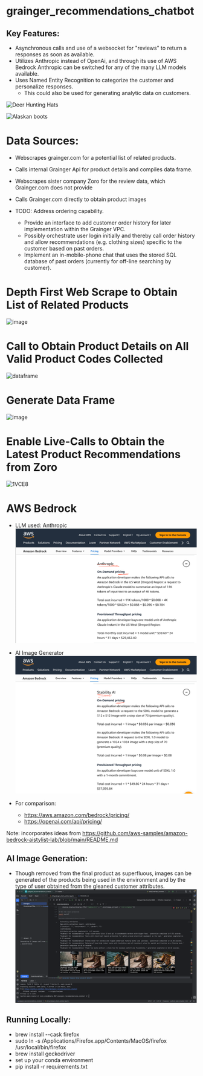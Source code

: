 # grainger_recommendations_chatbot

## Key Features: 
  - Asynchronous calls and use of a websocket for "reviews" to return a responses as soon as available.
  - Utilizes Anthropic instead of OpenAi, and through its use of AWS Bedrock Anthropic can be switched for any of the many LLM models available.
  - Uses Named Entity Recognition to categorize the customer and personalize responses.
    - This could also be used for generating analytic data on customers.
    
     
![Deer Hunting Hats](https://github.com/Noel-Niko/grainger_recommendations_chatbot/assets/83922762/b73cf069-c8fa-46bf-a45f-0d13e52651f8)

![Alaskan boots](https://github.com/Noel-Niko/grainger_recommendations_chatbot/assets/83922762/398ea974-43c4-476b-93e1-7a92fd52b5e8)

# Data Sources:
  - Webscrapes grainger.com for a potential list of related products.
  - Calls internal Grainger Api for product details and compiles data frame.
  - Webscrapes sister company Zoro for the review data, which Grainger.com does not provide
  - Calls Grainger.com directly to obtain product images
  
  - TODO: Address ordering capability.
      -   Provide an interface to add customer order history for later implementation within the Grainger VPC.
      -   Possibly orchestrate user login initially and thereby call order history and allow recommendations (e.g. clothing sizes) specific to the customer based on past orders.
      -   Implement an in-mobile-phone chat that uses the stored SQL database of past orders (currently for off-line searching by customer).

# Depth First Web Scrape to Obtain List of Related Products
![image](https://github.com/Noel-Niko/grainger_recommendations_chatbot/assets/83922762/f2fb3cad-5a00-448c-94e0-4a82eda0998b)

# Call to Obtain Product Details on All Valid Product Codes Collected
![dataframe](https://github.com/Noel-Niko/grainger_recommendations_chatbot/assets/83922762/aa974628-afae-428c-ae29-3b153b60132c)

# Generate Data Frame
![image](https://github.com/Noel-Niko/grainger_recommendations_chatbot/assets/83922762/179dc571-bf7f-4f86-93b8-9a8915c6b381)

# Enable Live-Calls to Obtain the Latest Product Recommendations from Zoro
![1VCE8](https://github.com/Noel-Niko/graigner_recommendations_chatbot/assets/83922762/d455c98e-e906-42b0-89e0-079e6c772bcd)


# AWS Bedrock
- LLM used: Anthropic
    ![img.png](readMe_images/img.png)
  
- AI Image Generator 
    ![img_1.png](readMe_images/img_1.png)

- For comparison: 
  - https://aws.amazon.com/bedrock/pricing/
  - https://openai.com/api/pricing/
 
Note: incorporates ideas from https://github.com/aws-samples/amazon-bedrock-aistylist-lab/blob/main/README.md


## AI Image Generation:
- Though removed from the final product as superfluous, images can be generated of the products being used in the environment and by the type of user obtained from the gleaned customer attributes.
![img_3.png](readMe_images/img_3.png)


## Running Locally:
- brew install --cask firefox
- sudo ln -s /Applications/Firefox.app/Contents/MacOS/firefox /usr/local/bin/firefox
- brew install geckodriver
- set up your conda environment
- pip install -r requirements.txt